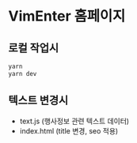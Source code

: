 # VimEnter 홈페이지

## 로컬 작업시
```bash
yarn
yarn dev
```

## 텍스트 변경시
- text.js (행사정보 관련 텍스트 데이터)
- index.html (title 변경, seo 적용)

